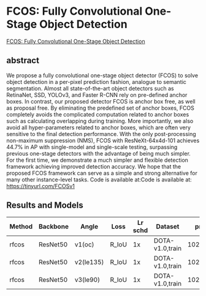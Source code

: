 # FCOS: Fully Convolutional One-Stage Object Detection

[FCOS: Fully Convolutional One-Stage Object Detection](http://arxiv.org/abs/1904.01355)

## abstract

We propose a fully convolutional one-stage object detector (FCOS) to solve object detection in a per-pixel prediction fashion, analogue to semantic segmentation. Almost all state-of-the-art object detectors such as RetinaNet, SSD, YOLOv3, and Faster R-CNN rely on pre-defined anchor boxes. In contrast, our proposed detector FCOS is anchor box free, as well as proposal free. By eliminating the predefined set of anchor boxes, FCOS completely avoids the complicated computation related to anchor boxes such as calculating overlapping during training. More importantly, we also avoid all hyper-parameters related to anchor boxes, which are often very sensitive to the final detection performance. With the only post-processing non-maximum suppression (NMS), FCOS with ResNeXt-64x4d-101 achieves 44.7% in AP with single-model and single-scale testing, surpassing previous one-stage detectors with the advantage of being much simpler. For the first time, we demonstrate a much simpler and flexible detection framework achieving improved detection accuracy. We hope that the proposed FCOS framework can serve as a simple and strong alternative for many other instance-level tasks. Code is available at:Code is available at: https://tinyurl.com/FCOSv1

## Results and Models

| Method | Backbone | Angle     | Loss  | Lr schd | Dataset         | preprocess    | $AP_{0.5}$ | $AP_{0.75}$ | $mAP$ |
| ------ | -------- | --------- | ----- | ------- | --------------- | ------------- | ---------- | ----------- | ----- |
| rfcos  | ResNet50 | v1(oc)    | R_IoU | 1x      | DOTA-v1.0,train | 1024x1024,512 | 70.38      | 41.69       | 41.15 |
| rfcos  | ResNet50 | v2(le135) | R_IoU | 1x      | DOTA-v1.0,train | 1024x1024,512 | 69.80      | 40.51       | 40.58 |
| rfcos  | ResNet50 | v3(le90)  | R_IoU | 1x      | DOTA-v1.0,train | 1024x1024,512 | 67.32      | 37.37       | 38.12 |